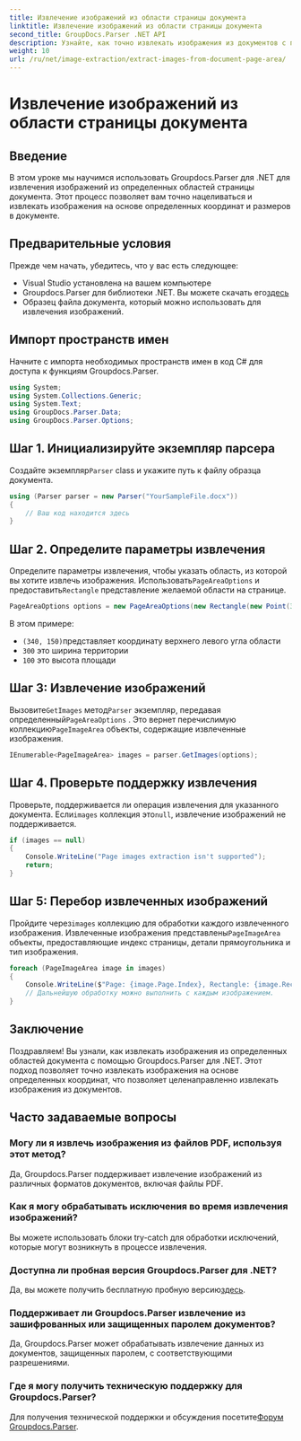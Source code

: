 ```yaml
---
title: Извлечение изображений из области страницы документа
linktitle: Извлечение изображений из области страницы документа
second_title: GroupDocs.Parser .NET API
description: Узнайте, как точно извлекать изображения из документов с помощью Groupdocs.Parser для .NET. Научитесь нацеливаться на определенные области для точного извлечения изображений.
weight: 10
url: /ru/net/image-extraction/extract-images-from-document-page-area/
---
```


# Извлечение изображений из области страницы документа

## Введение
В этом уроке мы научимся использовать Groupdocs.Parser для .NET для извлечения изображений из определенных областей страницы документа. Этот процесс позволяет вам точно нацеливаться и извлекать изображения на основе определенных координат и размеров в документе.
## Предварительные условия
Прежде чем начать, убедитесь, что у вас есть следующее:
- Visual Studio установлена на вашем компьютере
-  Groupdocs.Parser для библиотеки .NET. Вы можете скачать его[здесь](https://releases.groupdocs.com/parser/net/)
- Образец файла документа, который можно использовать для извлечения изображений.
## Импорт пространств имен
Начните с импорта необходимых пространств имен в код C# для доступа к функциям Groupdocs.Parser.
```csharp
using System;
using System.Collections.Generic;
using System.Text;
using GroupDocs.Parser.Data;
using GroupDocs.Parser.Options;
```
## Шаг 1. Инициализируйте экземпляр парсера
 Создайте экземпляр`Parser` class и укажите путь к файлу образца документа.
```csharp
using (Parser parser = new Parser("YourSampleFile.docx"))
{
    // Ваш код находится здесь
}
```
## Шаг 2. Определите параметры извлечения
 Определите параметры извлечения, чтобы указать область, из которой вы хотите извлечь изображения. Использовать`PageAreaOptions` и предоставить`Rectangle` представление желаемой области на странице.
```csharp
PageAreaOptions options = new PageAreaOptions(new Rectangle(new Point(340, 150), new Size(300, 100)));
```
В этом примере:
- `(340, 150)`представляет координату верхнего левого угла области
- `300` это ширина территории
- `100` это высота площади
## Шаг 3: Извлечение изображений
 Вызовите`GetImages` метод`Parser` экземпляр, передавая определенный`PageAreaOptions` . Это вернет перечислимую коллекцию`PageImageArea` объекты, содержащие извлеченные изображения.
```csharp
IEnumerable<PageImageArea> images = parser.GetImages(options);
```
## Шаг 4. Проверьте поддержку извлечения
 Проверьте, поддерживается ли операция извлечения для указанного документа. Если`images` коллекция это`null`, извлечение изображений не поддерживается.
```csharp
if (images == null)
{
    Console.WriteLine("Page images extraction isn't supported");
    return;
}
```
## Шаг 5: Перебор извлеченных изображений
 Пройдите через`images` коллекцию для обработки каждого извлеченного изображения. Извлеченные изображения представлены`PageImageArea` объекты, предоставляющие индекс страницы, детали прямоугольника и тип изображения.
```csharp
foreach (PageImageArea image in images)
{
    Console.WriteLine($"Page: {image.Page.Index}, Rectangle: {image.Rectangle}, Type: {image.FileType}");
    // Дальнейшую обработку можно выполнить с каждым изображением.
}
```
## Заключение
Поздравляем! Вы узнали, как извлекать изображения из определенных областей документа с помощью Groupdocs.Parser для .NET. Этот подход позволяет точно извлекать изображения на основе определенных координат, что позволяет целенаправленно извлекать изображения из документов.

## Часто задаваемые вопросы
### Могу ли я извлечь изображения из файлов PDF, используя этот метод?
Да, Groupdocs.Parser поддерживает извлечение изображений из различных форматов документов, включая файлы PDF.
### Как я могу обрабатывать исключения во время извлечения изображений?
Вы можете использовать блоки try-catch для обработки исключений, которые могут возникнуть в процессе извлечения.
### Доступна ли пробная версия Groupdocs.Parser для .NET?
 Да, вы можете получить бесплатную пробную версию[здесь](https://releases.groupdocs.com/).
### Поддерживает ли Groupdocs.Parser извлечение из зашифрованных или защищенных паролем документов?
Да, Groupdocs.Parser может обрабатывать извлечение данных из документов, защищенных паролем, с соответствующими разрешениями.
### Где я могу получить техническую поддержку для Groupdocs.Parser?
 Для получения технической поддержки и обсуждения посетите[Форум Groupdocs.Parser](https://forum.groupdocs.com/c/parser/17).